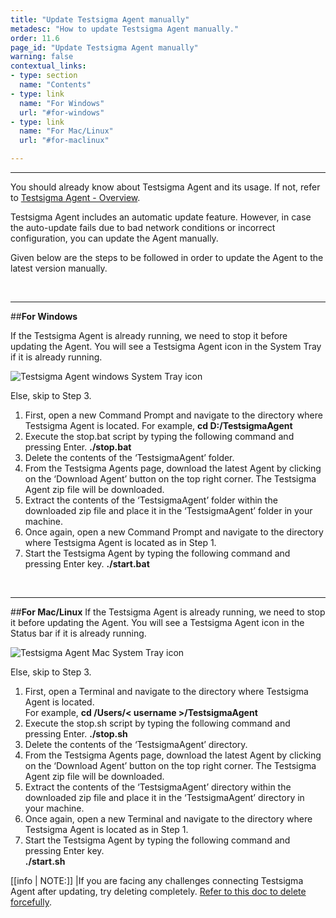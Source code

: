 ```yaml
---
title: "Update Testsigma Agent manually"
metadesc: "How to update Testsigma Agent manually."
order: 11.6
page_id: "Update Testsigma Agent manually"
warning: false
contextual_links:
- type: section
  name: "Contents"
- type: link
  name: "For Windows"
  url: "#for-windows"
- type: link
  name: "For Mac/Linux"
  url: "#for-maclinux"

---
```


---
You should already know about Testsigma Agent and its usage. If not, refer to [Testsigma Agent - Overview](https://testsigma.com/docs/agent/overview/).

Testsigma Agent includes an automatic update feature. However, in case the auto-update fails due to bad network conditions or incorrect configuration, you can update the Agent manually.

Given below are the steps to be followed in order to update the Agent to the latest version manually.

<br>


---
##**For Windows**

If the Testsigma Agent is already running, we need to stop it before updating the Agent. You will see a Testsigma Agent icon in the System Tray if it is already running. 

![Testsigma Agent windows System Tray icon](https://docs.testsigma.com/images/update-agent-manually/ts-agent-windows-tray-icon.png)

Else, skip to Step 3.

1. First, open a new Command Prompt and navigate to the directory where Testsigma Agent is located.
   For example, **cd D:/TestsigmaAgent**
2. Execute the stop.bat script by typing the following command and pressing Enter.
**./stop.bat**
3. Delete the contents of the ‘TestsigmaAgent’ folder.
4. From the Testsigma Agents page, download the latest Agent by clicking on the ‘Download Agent’ button on the top right corner. The Testsigma Agent zip file will be downloaded.
5. Extract the contents of the ‘TestsigmaAgent’ folder within the downloaded zip file and place it in the ‘TestsigmaAgent’ folder in your machine.
6. Once again, open a new Command Prompt and navigate to the directory where Testsigma Agent is located as in Step 1.
7. Start the Testsigma Agent by typing the following command and pressing Enter key.
**./start.bat**

<br>


---
##**For Mac/Linux**
If the Testsigma Agent is already running, we need to stop it before updating the Agent. You will  see a Testsigma Agent icon in the Status bar if it is already running. 

![Testsigma Agent Mac System Tray icon](https://docs.testsigma.com/images/update-agent-manually/ts-agent-mac-tray-icon.png)

Else, skip to Step 3.<br>
1. First, open a Terminal and navigate to the directory where Testsigma Agent is located.<br>
For example, **cd /Users/< username >/TestsigmaAgent**
2. Execute the stop.sh script by typing the following command and pressing Enter.
**./stop.sh**
3. Delete the contents of the ‘TestsigmaAgent’ directory.
4. From the Testsigma Agents page, download the latest Agent by clicking on the ‘Download Agent’ button on the top right corner. The Testsigma Agent zip file will be downloaded.
5. Extract the contents of the ‘TestsigmaAgent’ directory within the downloaded zip file and place it in the ‘TestsigmaAgent’ directory in your machine.
6. Once again, open a new Terminal and navigate to the directory where Testsigma Agent is located as in Step 1.
7. Start the Testsigma Agent by typing the following command and pressing Enter key.<br>
**./start.sh**

[[info | NOTE:]]
|If you are facing any challenges connecting Testsigma Agent after updating, try deleting completely. [Refer to this doc to delete forcefully](https://testsigma.com/docs/agent/force-delete/).









